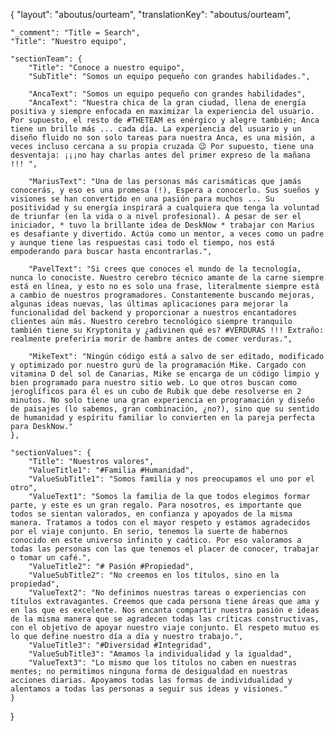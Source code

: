 {
    "layout": "aboutus/ourteam",
	"translationKey": "aboutus/ourteam",

    "_comment": "Title = Search", 
    "Title": "Nuestro equipo",

    "sectionTeam": {
		"Title": "Conoce a nuestro equipo",
		"SubTitle": "Somos un equipo pequeño con grandes habilidades.",

		"AncaText": "Somos un equipo pequeño con grandes habilidades",
        "AncaText": "Nuestra chica de la gran ciudad, llena de energía positiva y siempre enfocada en maximizar la experiencia del usuario. Por supuesto, el resto de #THETEAM es enérgico y alegre también; Anca tiene un brillo más ... cada día. La experiencia del usuario y un diseño fluido no son solo tareas para nuestra Anca, es una misión, a veces incluso cercana a su propia cruzada 😉 Por supuesto, tiene una desventaja: ¡¡¡no hay charlas antes del primer expreso de la mañana !!! ",

        "MariusText": "Una de las personas más carismáticas que jamás conocerás, y eso es una promesa (!), Espera a conocerlo. Sus sueños y visiones se han convertido en una pasión para muchos ... Su positividad y su energía inspirará a cualquiera que tenga la voluntad de triunfar (en la vida o a nivel profesional). A pesar de ser el iniciador, * tuvo la brillante idea de DeskNow * trabajar con Marius es desafiante y divertido. Actúa como un mentor, a veces como un padre y aunque tiene las respuestas casi todo el tiempo, nos está empoderando para buscar hasta encontrarlas.",

        "PavelText": "Si crees que conoces el mundo de la tecnología, nunca lo conociste. Nuestro cerebro técnico amante de la carne siempre está en línea, y esto no es solo una frase, literalmente siempre está a cambio de nuestros programadores. Constantemente buscando mejoras, algunas ideas nuevas, las últimas aplicaciones para mejorar la funcionalidad del backend y proporcionar a nuestros encantadores clientes aún más. Nuestro cerebro tecnológico siempre tranquilo también tiene su Kryptonita y ¿adivinen qué es? #VERDURAS !!! Extraño: realmente preferiría morir de hambre antes de comer verduras.",

        "MikeText": "Ningún código está a salvo de ser editado, modificado y optimizado por nuestro gurú de la programación Mike. Cargado con vitamina D del sol de Canarias, Mike se encarga de un código limpio y bien programado para nuestro sitio web. Lo que otros buscan como jeroglíficos para él es un cubo de Rubik que debe resolverse en 2 minutos. No solo tiene una gran experiencia en programación y diseño de paisajes (lo sabemos, gran combinación, ¿no?), sino que su sentido de humanidad y espíritu familiar lo convierten en la pareja perfecta para DeskNow."
	},

    "sectionValues": {
		"Title": "Nuestros valores",
		"ValueTitle1": "#Familia #Humanidad",
        "ValueSubTitle1": "Somos familia y nos preocupamos el uno por el otro",
        "ValueText1": "Somos la familia de la que todos elegimos formar parte, y este es un gran regalo. Para nosotros, es importante que todos se sientan valorados, en confianza y apoyados de la misma manera. Tratamos a todos con el mayor respeto y estamos agradecidos por el viaje conjunto. En serio, tenemos la suerte de habernos conocido en este universo infinito y caótico. Por eso valoramos a todas las personas con las que tenemos el placer de conocer, trabajar o tomar un café.",
        "ValueTitle2": "# Pasión #Propiedad",
        "ValueSubTitle2": "No creemos en los títulos, sino en la propiedad",
        "ValueText2": "No definimos nuestras tareas o experiencias con títulos extravagantes. Creemos que cada persona tiene áreas que ama y en las que es excelente. Nos encanta compartir nuestra pasión e ideas de la misma manera que se agradecen todas las críticas constructivas, con el objetivo de apoyar nuestro viaje conjunto. El respeto mutuo es lo que define nuestro día a día y nuestro trabajo.",
        "ValueTitle3": "#Diversidad #Integridad",
        "ValueSubTitle3": "Amamos la individualidad y la igualdad",
        "ValueText3": "Lo mismo que los títulos no caben en nuestras mentes; no permitimos ninguna forma de desigualdad en nuestras acciones diarias. Apoyamos todas las formas de individualidad y alentamos a todas las personas a seguir sus ideas y visiones."
	}
}